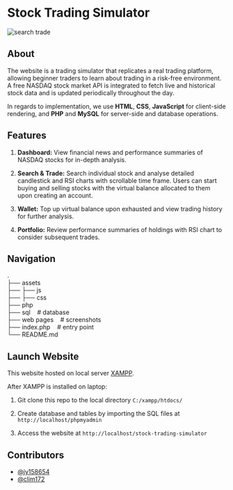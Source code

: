 # Stock Trading Simulator
![search   trade](https://github.com/user-attachments/assets/463870aa-bcbf-428c-af27-a40c5e203568)

## About
The website is a trading simulator that replicates a real trading platform, allowing beginner traders to learn about trading in a risk-free environment. A free NASDAQ stock market API is integrated to fetch live and historical stock data and is updated periodically throughout the day.  

In regards to implementation, we use **HTML**, **CSS**, **JavaScript** for client-side rendering, and **PHP** and **MySQL** for server-side and database operations. 

## Features
1. **Dashboard:** View financial news and performance summaries of NASDAQ stocks for in-depth analysis.  

2. **Search & Trade:** Search individual stock and analyse detailed candlestick and RSI charts with scrollable time frame. Users can start buying and selling stocks with the virtual balance allocated to them upon creating an account.  

3. **Wallet:** Top up virtual balance upon exhausted and view trading history for further analysis.  

4. **Portfolio:** Review performance summaries of holdings with RSI chart to consider subsequent trades.  

## Navigation
.  
├── assets  
├──  ├── js  
├──  ├── css    
├── php          
├── sql&nbsp;&nbsp;&nbsp;&nbsp;# database  
├── web pages&nbsp;&nbsp;&nbsp;&nbsp;# screenshots  
├── index.php&nbsp;&nbsp;&nbsp;&nbsp;# entry point  
└── README.md  

## Launch Website
This website hosted on local server [XAMPP](https://www.apachefriends.org/index.html).  

After XAMPP is installed on laptop:  

1. Git clone this repo to the local directory `C:/xampp/htdocs/`
   
2. Create database and tables by importing the SQL files at `http://localhost/phpmyadmin`
   
3. Access the website at `http://localhost/stock-trading-simulator`  

## Contributors
- [@jy158654](https://github.com/jy158654)
- [@clim172](https://github.com/clim172)

